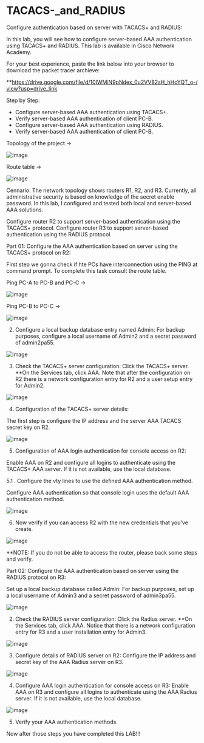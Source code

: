 # TACACS-_and_RADIUS
Configure authentication based on server with TACACS+ and RADIUS:

In this lab, you will see how to configure server-based AAA authentication using TACACS+ and RADIUS.
This lab is available in Cisco Network Academy.

For your best experience, paste the link below into your browser to download the packet tracer archieve:

**https://drive.google.com/file/d/10IWMiN9pNdex_0u2VV82sH_hHoYQT_o-/view?usp=drive_link

Step by Step:

- Configure server-based AAA authentication using TACACS+.
- Verify server-based AAA authentication of client PC-B.
- Configure server-based AAA authentication using RADIUS.
- Verify server-based AAA authentication of client PC-B.


Topology of the project -> 

![image](https://github.com/user-attachments/assets/61f58fc9-19ee-4d0c-b037-b5dd8a4cc9b0)

Route table -> 

![image](https://github.com/user-attachments/assets/4a552b8f-fe3f-4374-b7c5-a73a9abcb59b)

Cennario:
The network topology shows routers R1, R2, and R3. Currently, all administrative security is based on knowledge of the secret enable password. In this lab, I configured and tested both local and server-based AAA solutions.

Configure router R2 to support server-based authentication using the TACACS+ protocol.
Configure router R3 to support server-based authentication using the RADIUS protocol.

Part 01: Configure the AAA authentication based on server using the TACACS+ protocol on R2:

First step we gonna check if hte PCs have interconnection using the PING at command prompt.
To complete this task consult the route table.

Ping PC-A to PC-B and PC-C ->

![image](https://github.com/user-attachments/assets/25ec4989-40c7-4a18-bf76-71e1ee989aa7)

Ping PC-B to PC-C ->

![image](https://github.com/user-attachments/assets/67bc4ce6-3a48-401f-b2e3-036ed670f822)

2. Configure a local backup database entry named Admin:
For backup purposes, configure a local username of Admin2 and a secret password of admin2pa55.

![image](https://github.com/user-attachments/assets/aef45e4c-9127-433e-aaf1-4f4fc33dfd23)

3. Check the TACACS+ server configuration:
Click the TACACS+ server.
**On the Services tab, click AAA. Note that after the configuration on R2 there is a network configuration entry for R2 and a user setup entry for Admin2.

![image](https://github.com/user-attachments/assets/41f4ad2b-7784-4d4c-a2ea-feace9081195)

4. Configuration of the TACACS+ server details:

The first step is configure the IP address and the server AAA TACACS secret key on R2.

![image](https://github.com/user-attachments/assets/305890bc-74f9-45d7-9969-4ad98c4adc9f)

5. Configuration of AAA login authentication for console access on R2:

Enable AAA on R2 and configure all logins to authenticate using the TACACS+ AAA server. If it is not available, use the local database.

5.1 . Configure the vty lines to use the defined AAA authentication method.

Configure AAA authentication so that console login uses the default AAA authentication method.

![image](https://github.com/user-attachments/assets/1d17cb4b-6fd3-407a-96f1-56863f47f874)

6. Now verify if you can access R2 with the new credentials that you’ve create.

![image](https://github.com/user-attachments/assets/c8570710-4410-43c9-8a98-f51947886aae)

**NOTE: If you do not be able to access the router, please back some steps and verify.

Part 02: Configure the AAA authentication based on server using the RADIUS protocol on R3:

Set up a local backup database called Admin:
For backup purposes, set up a local username of Admin3 and a secret password of admin3pa55.

![image](https://github.com/user-attachments/assets/72348e62-5985-4260-9ffc-84ff4f66c467)

2. Check the RADIUS server configuration:
Click the Radius server.
**On the Services tab, click AAA. Notice that there is a network configuration entry for R3 and a user installation entry for Admin3.

![image](https://github.com/user-attachments/assets/5d8af097-2dad-4abf-9520-94a1869f27c0)

3. Configure details of RADIUS server on R2:
Configure the IP address and secret key of the AAA Radius server on R3.

![image](https://github.com/user-attachments/assets/9d569955-58b4-49f7-ac21-acacb2b0395b)

4. Configure AAA login authentication for console access on R3:
Enable AAA on R3 and configure all logins to authenticate using the AAA Radius server. If it is not available, use the local database.

![image](https://github.com/user-attachments/assets/e00c890a-61e6-4c4b-b678-169a6a7b656e)

5. Verify your AAA authentication methods.

Now after those steps you have completed this LAB!!!


